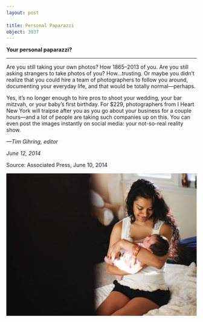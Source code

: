 ```yaml
---
layout: post

title: Personal Paparazzi
object: 3937
---
```

**Your personal paparazzi?**

****

Are you still taking your own photos? How 1865–2013 of you. Are you still asking strangers to take photos of you? How…trusting. Or maybe you didn’t realize that you could hire a team of photographers to follow you around, documenting your everyday life, and that would be totally normal—perhaps.

Yes, it’s no longer enough to hire pros to shoot your wedding, your bar mitzvah, or your baby’s first birthday. For \$229, photographers from I Heart New York will traipse after you as you go about your business for a couple hours—and a lot of people are taking such companies up on this. You can even post the images instantly on social media: your not-so-real reality show. 

*—Tim Gihring, editor*

*June 12, 2014*

Source: Associated Press, June 10, 2014

![](../images/14-06-12_90.133.1PersonalPaparazziEDIT-1.jpg)
